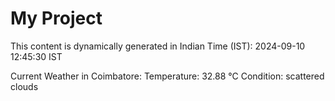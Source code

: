 # My Project

This content is dynamically generated in Indian Time (IST): 2024-09-10 12:45:30 IST


Current Weather in Coimbatore:
Temperature: 32.88 °C
Condition: scattered clouds
